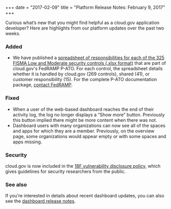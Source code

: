 +++
date = "2017-02-09"
title = "Platform Release Notes: February 9, 2017"
+++

Curious what’s new that you might find helpful as a cloud.gov application developer? Here are highlights from our platform updates over the past two weeks.
<!--more-->

### Added
- We have published a [spreadsheet of responsibilities for each of the 325 FISMA Low and Moderate security controls (.xlsx format)](https://cloud.gov/resources/cloud.gov-CIS-Worksheet.xlsx) that are part of cloud.gov's FedRAMP P-ATO. For each control, the spreadsheet details whether it is handled by cloud.gov (269 controls), shared (41), or customer responsibility (15). For the complete P-ATO documentation package, [contact FedRAMP](https://www.fedramp.gov/contact-us/).

### Fixed
- When a user of the web-based dashboard reaches the end of their activity log, the log no longer displays a “Show more” button. Previously this button implied there might be more content when there was not.
- Dashboard users with many organizations can now see all of the spaces and apps for which they are a member. Previously, on the overview page, some organizations would appear empty or with some spaces and apps missing.

### Security

cloud.gov is now included in the [18F vulnerability disclosure policy](https://18f.gsa.gov/vulnerability-disclosure-policy/), which gives guidelines for security researchers from the public.

### See also

If you’re interested in details about recent dashboard updates, you can also see the [dashboard release notes](https://github.com/18F/cg-dashboard/releases).
